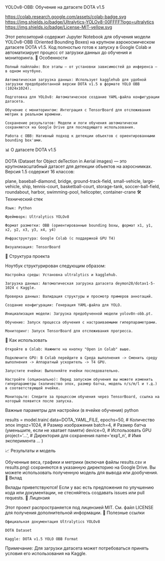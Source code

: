 YOLOv8-OBB: Обучение на датасете DOTA v1.5

https://colab.research.google.com/assets/colab-badge.svg
https://img.shields.io/badge/Ultralytics-YOLOv8-00FFFF?logo=ultralytics
https://img.shields.io/badge/License-MIT-yellow.svg

Этот репозиторий содержит Jupyter Notebook для обучения модели YOLOv8-OBB (Oriented Bounding Boxes) на крупном аэрокосмическом датасете DOTA v1.5. Код полностью готов к запуску в Google Colab и автоматизирует процесс от загрузки данных до обучения и мониторинга.
🚀 Особенности

    Полный пайплайн: Все этапы — от установки зависимостей до инференса — в одном ноутбуке.

    Автоматическая загрузка данных: Использует kagglehub для удобной загрузки предобработанной версии DOTA v1.5 в формате YOLO OBB (1024x1024).

    Подготовка для YOLOv8: Автоматическое создание YAML-файла конфигурации датасета.

    Обучение с мониторингом: Интеграция с TensorBoard для отслеживания метрик в реальном времени.

    Сохранение результатов: Модели и логи обучения автоматически сохраняются на Google Drive для последующего использования.

    Работа с OBB: Нативный подход к детекции объектов с ориентированными bounding box'ами.

📊 О датасете DOTA v1.5

DOTA (Dataset for Object deTection in Aerial images) — это крупномасштабный датасет для детекции объектов на аэроснимках. Версия 1.5 содержит 16 классов:

plane, baseball-diamond, bridge, ground-track-field, small-vehicle, large-vehicle, ship, tennis-court, basketball-court, storage-tank, soccer-ball-field, roundabout, harbor, swimming-pool, helicopter, container-crane
🛠 Технический стек

    Язык: Python

    Фреймворк: Ultralytics YOLOv8

    Формат разметки: OBB (ориентированные bounding boxы, формат x1, y1, x2, y2, x3, y3, x4, y4)

    Инфраструктура: Google Colab (с поддержкой GPU T4)

    Визуализация: TensorBoard

📁 Структура проекта

Ноутбук структурирован следующим образом:

    Настройка среды: Установка ultralytics и kagglehub.

    Загрузка данных: Автоматическая загрузка датасета deymon28/dotav1-5-1024 с Kaggle.

    Проверка данных: Валидация структуры и просмотр примеров аннотаций.

    Создание конфигурации: Генерация YAML-файла для YOLO.

    Инициализация модели: Загрузка предобученной модели yolov8n-obb.pt.

    Обучение: Запуск процесса обучения с настраиваемыми гиперпараметрами.

    Мониторинг: Запуск TensorBoard для отслеживания прогресса.

🚀 Как использовать

    Откройте в Colab: Нажмите на кнопку "Open in Colab" выше.

    Подключите GPU: В Colab перейдите в Среда выполнения -> Сменить среду выполнения -> Аппаратный ускоритель -> T4 GPU.

    Запустите ячейки: Выполняйте ячейки последовательно.

    Настройте (опционально): Перед запуском обучения вы можете изменить гиперпараметры (количество эпох, размер батча, модель n/s/m/l и т.д.) в соответствующей ячейке.

    Мониторьте: Следите за процессом обучения через TensorBoard, ссылка на который появится после запуска.

Важные параметры для настройки (в ячейке обучения)
python

results = model.train(
    data=DOTA_YAML_FILE,
    epochs=50,           # Количество эпох
    imgsz=1024,          # Размер изображения
    batch=4,             # Размер батча (уменьшите, если не хватает памяти)
    device=0,            # Использовать GPU
    project='...',       # Директория для сохранения
    name='exp1_n',       # Имя эксперимента
    ...
)

📈 Результаты и модель

Обученные веса, графики и метрики (включая файлы results.csv и results.png) сохраняются в указанную директорию на Google Drive. Вы можете использовать полученную модель для вывода или дообучения.
🤝 Вклад

Вклады приветствуются! Если у вас есть предложения по улучшению кода или документации, не стесняйтесь создавать issues или pull requests.
📜 Лицензия

Этот проект распространяется под лицензией MIT. См. файл LICENSE для получения дополнительной информации.
🔗 Полезные ссылки

    Официальная документация Ultralytics YOLOv8

    DOTA Dataset

    Kaggle: DOTA v1.5 YOLO OBB Format

Примечание: Для загрузки датасета может потребоваться принять условия его использования на Kaggle.
